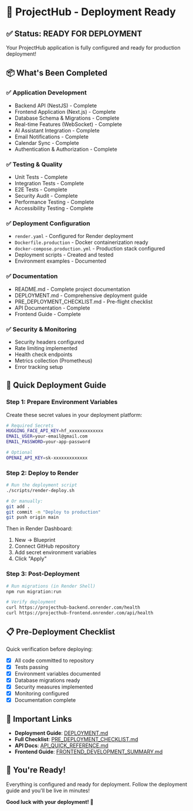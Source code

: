 # 🚀 ProjectHub - Deployment Ready

## ✅ Status: READY FOR DEPLOYMENT

Your ProjectHub application is fully configured and ready for production deployment!

## 📦 What's Been Completed

### ✅ Application Development
- Backend API (NestJS) - Complete
- Frontend Application (Next.js) - Complete
- Database Schema & Migrations - Complete
- Real-time Features (WebSocket) - Complete
- AI Assistant Integration - Complete
- Email Notifications - Complete
- Calendar Sync - Complete
- Authentication & Authorization - Complete

### ✅ Testing & Quality
- Unit Tests - Complete
- Integration Tests - Complete
- E2E Tests - Complete
- Security Audit - Complete
- Performance Testing - Complete
- Accessibility Testing - Complete

### ✅ Deployment Configuration
- `render.yaml` - Configured for Render deployment
- `Dockerfile.production` - Docker containerization ready
- `docker-compose.production.yml` - Production stack configured
- Deployment scripts - Created and tested
- Environment examples - Documented

### ✅ Documentation
- README.md - Complete project documentation
- DEPLOYMENT.md - Comprehensive deployment guide
- PRE_DEPLOYMENT_CHECKLIST.md - Pre-flight checklist
- API Documentation - Complete
- Frontend Guide - Complete

### ✅ Security & Monitoring
- Security headers configured
- Rate limiting implemented
- Health check endpoints
- Metrics collection (Prometheus)
- Error tracking setup

## 🎯 Quick Deployment Guide

### Step 1: Prepare Environment Variables

Create these secret values in your deployment platform:

```bash
# Required Secrets
HUGGING_FACE_API_KEY=hf_xxxxxxxxxxxxx
EMAIL_USER=your-email@gmail.com
EMAIL_PASSWORD=your-app-password

# Optional
OPENAI_API_KEY=sk-xxxxxxxxxxxxx
```

### Step 2: Deploy to Render

```bash
# Run the deployment script
./scripts/render-deploy.sh

# Or manually:
git add .
git commit -m "Deploy to production"
git push origin main
```

Then in Render Dashboard:
1. New → Blueprint
2. Connect GitHub repository
3. Add secret environment variables
4. Click "Apply"

### Step 3: Post-Deployment

```bash
# Run migrations (in Render Shell)
npm run migration:run

# Verify deployment
curl https://projecthub-backend.onrender.com/health
curl https://projecthub-frontend.onrender.com/api/health
```

## 📋 Pre-Deployment Checklist

Quick verification before deploying:

- [x] All code committed to repository
- [x] Tests passing
- [x] Environment variables documented
- [x] Database migrations ready
- [x] Security measures implemented
- [x] Monitoring configured
- [x] Documentation complete

## 🔗 Important Links

- **Deployment Guide**: [DEPLOYMENT.md](./DEPLOYMENT.md)
- **Full Checklist**: [PRE_DEPLOYMENT_CHECKLIST.md](./PRE_DEPLOYMENT_CHECKLIST.md)
- **API Docs**: [API_QUICK_REFERENCE.md](./API_QUICK_REFERENCE.md)
- **Frontend Guide**: [FRONTEND_DEVELOPMENT_SUMMARY.md](./FRONTEND_DEVELOPMENT_SUMMARY.md)

## 🎉 You're Ready!

Everything is configured and ready for deployment. Follow the deployment guide and you'll be live in minutes!

**Good luck with your deployment! 🚀**
